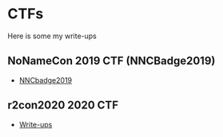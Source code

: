 # CTFs

Here is some my write-ups

## NoNameCon 2019 CTF (NNCBadge2019)
 - [NNCbadge2019](NNC2019/readme.md)

## r2con2020 2020 CTF
 - [Write-ups](r2con2020/readme.md)
